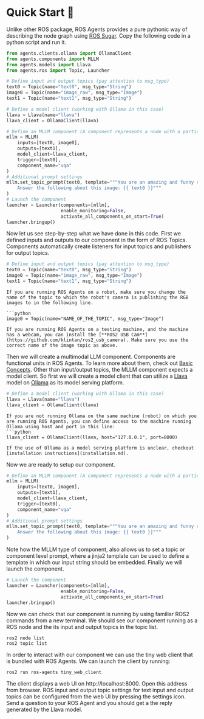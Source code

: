 # Quick Start  🚀

Unlike other ROS package, ROS Agents provides a pure pythonic way of describing the node graph using [ROS Sugar](https://www.github.com/automatika-robotics/ros-sugar). Copy the following code in a python script and run it.

```python
from agents.clients.ollama import OllamaClient
from agents.components import MLLM
from agents.models import Llava
from agents.ros import Topic, Launcher

# Define input and output topics (pay attention to msg_type)
text0 = Topic(name="text0", msg_type="String")
image0 = Topic(name="image_raw", msg_type="Image")
text1 = Topic(name="text1", msg_type="String")

# Define a model client (working with Ollama in this case)
llava = Llava(name="llava")
llava_client = OllamaClient(llava)

# Define an MLLM component (A component represents a node with a particular functionality)
mllm = MLLM(
    inputs=[text0, image0],
    outputs=[text1],
    model_client=llava_client,
    trigger=[text0],
    component_name="vqa"
)
# Additional prompt settings
mllm.set_topic_prompt(text0, template="""You are an amazing and funny robot.
    Answer the following about this image: {{ text0 }}"""
)
# Launch the component
launcher = Launcher(components=[mllm],
                    enable_monitoring=False,
                    activate_all_components_on_start=True)
launcher.bringup()
```

Now let us see step-by-step what we have done in this code. First we defined inputs and outputs to our component in the form of ROS Topics. Components automatically create listeners for input topics and publishers for output topics.

```python
# Define input and output topics (pay attention to msg_type)
text0 = Topic(name="text0", msg_type="String")
image0 = Topic(name="image_raw", msg_type="Image")
text1 = Topic(name="text1", msg_type="String")
```

```{important}
If you are running ROS Agents on a robot, make sure you change the name of the topic to which the robot's camera is publishing the RGB images to in the following line.

```python
image0 = Topic(name="NAME_OF_THE_TOPIC", msg_type="Image")
```

```{note}
If you are running ROS Agents on a testing machine, and the machine has a webcam, you can install the [**ROS2 USB Cam**](https://github.com/klintan/ros2_usb_camera). Make sure you use the correct name of the image topic as above.
```

Then we will create a multimodal LLM component. Components are functional units in ROS Agents. To learn more about them, check out [Basic Concepts](basics.md). Other than input/output topics, the MLLM component expects a model client. So first we will create a model client that can utilize a [Llava](https://ollama.com/library/llava) model on [Ollama](https://ollama.com) as its model serving platform.

```python
# Define a model client (working with Ollama in this case)
llava = Llava(name="llava")
llava_client = OllamaClient(llava)
```
```{important}
If you are not running Ollama on the same machine (robot) on which you are running ROS Agents, you can define access to the machine running Ollama using host and port in this line:
```python
llava_client = OllamaClient(llava, host="127.0.0.1", port=8000)
```
```{note}
If the use of Ollama as a model serving platform is unclear, checkout [installation instructions](installation.md).
```
Now we are ready to setup our component.

```python
# Define an MLLM component (A component represents a node with a particular functionality)
mllm = MLLM(
    inputs=[text0, image0],
    outputs=[text1],
    model_client=llava_client,
    trigger=[text0],
    component_name="vqa"
)
# Additional prompt settings
mllm.set_topic_prompt(text0, template="""You are an amazing and funny robot.
    Answer the following about this image: {{ text0 }}"""
)
```

Note how the MLLM type of component, also allows us to set a topic or component level prompt, where a jinja2 template can be used to define a template in which our input string should be embedded. Finally we will launch the component.

```python
# Launch the component
launcher = Launcher(components=[mllm],
                    enable_monitoring=False,
                    activate_all_components_on_start=True)
launcher.bringup()
```
Now we can check that our component is running by using familiar ROS2 commands from a new terminal. We should see our component running as a ROS node and the its input and output topics in the topic list.

```shell
ros2 node list
ros2 topic list
```

In order to interact with our component we can use the tiny web client that is bundled with ROS Agents. We can launch the client by running:

```shell
ros2 run ros-agents tiny_web_client
```

The client displays a web UI on http://localhost:8000. Open this address from browser. ROS input and output topic settings for text input and output topics can be configured from the web UI by pressing the settings icon. Send a question to your ROS Agent and you should get a the reply generated by the Llava model.
